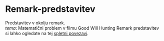 # Remark-predstavitev
Predstavitev v okolju remark. <br>
*tema*: Matematični problem v filmu Good Will Hunting
Remark predstavitev si lahko ogledate na tej [spletni povezavi](https://nikagamser.github.io/Remark-predstavitev/Predstavitev.html#1).

